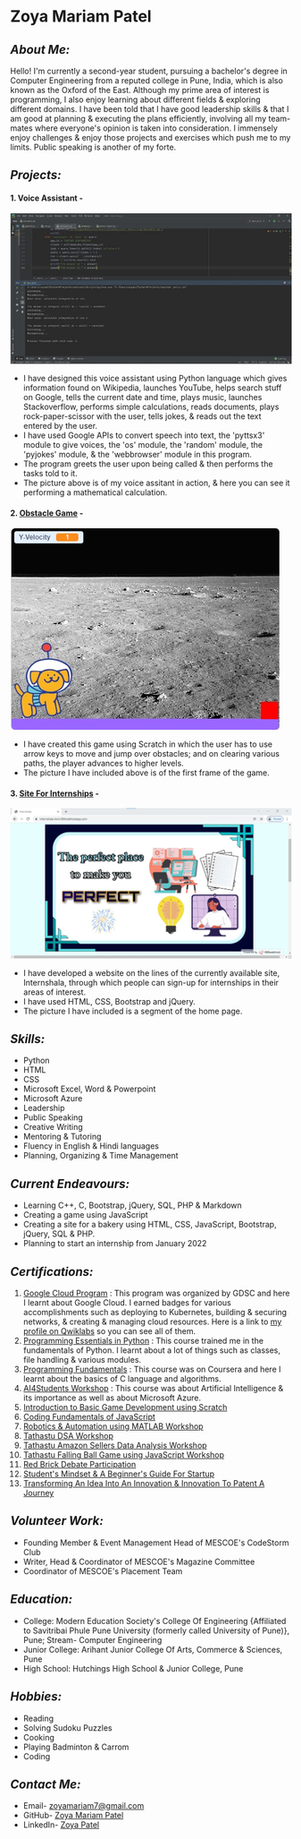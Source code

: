 # Zoya Mariam Patel


## *About Me:*
Hello!
I'm currently a second-year student, pursuing a bachelor's degree in Computer Engineering from a reputed college in Pune, India, which is also known as the Oxford of the East. Although my prime area of interest is programming, I also enjoy learning about different fields & exploring different domains. I have been told that I have good leadership skills & that I am good at planning & executing the plans efficiently, involving all my team-mates where everyone's opinion is taken into consideration. I immensely enjoy challenges & enjoy those projects and exercises which push me to my limits. Public speaking is another of my forte.

## *Projects:*
#### 1. Voice Assistant -
![Voice Assistant In Action](/images/voice.jpg)

- I have designed this voice assistant using Python language which gives information found on Wikipedia, launches YouTube, helps search stuff on Google, tells the current date and time, plays music, launches Stackoverflow, performs simple calculations, reads documents, plays rock-paper-scissor with the user, tells jokes, & reads out the text entered by the user.
- I have used Google APIs to convert speech into text, the 'pyttsx3' module to give voices, the 'os' module, the 'random' module, the 'pyjokes' module, & the 'webbrowser' module in this program.
- The program greets the user upon being called & then performs the tasks told to it.
- The picture above is of my voice assitant in action, & here you can see it performing a mathematical calculation.

#### 2. [Obstacle Game](https://scratch.mit.edu/projects/562624419) -
![Game In Action](/images/game.jpg)

- I have created this game using Scratch in which the user has to use arrow keys to move and jump over obstacles; and on clearing various paths, the player advances to higher levels.
- The picture I have included above is of the first frame of the game.

#### 3. [Site For Internships](https://internshala-twin.000webhostapp.com/) -
![Site Home Page](/images/site.jpg)

- I have developed a website on the lines of the currently available site, Internshala, through which people can sign-up for internships in their areas of interest.
- I have used HTML, CSS, Bootstrap and jQuery.
- The picture I have included is a segment of the home page.

## *Skills:*
- Python
- HTML
- CSS
- Microsoft Excel, Word & Powerpoint
- Microsoft Azure
- Leadership
- Public Speaking
- Creative Writing
- Mentoring & Tutoring
- Fluency in English & Hindi languages
- Planning, Organizing & Time Management

## *Current Endeavours:*
- Learning C++, C, Bootstrap, jQuery, SQL, PHP & Markdown
- Creating a game using JavaScript
- Creating a site for a bakery using HTML, CSS, JavaScript, Bootstrap, jQuery, SQL & PHP.
- Planning to start an internship from January 2022

## *Certifications:*
1. [Google Cloud Program](https://drive.google.com/file/d/13dai3YoXk-r8aYjlL2sGucm6LICgTZmm/view?usp=sharing) : This program was organized by GDSC and here I learnt about Google Cloud. I earned badges for various accomplishments such as deploying to Kubernetes, building & securing networks, & creating & managing cloud resources. Here is a link to [my profile on Qwiklabs](https://www.cloudskillsboost.google/public_profiles/e7bdf1ec-8203-44af-b087-fb36aaa8d691) so you can see all of them.
2. [Programming Essentials in Python](https://drive.google.com/file/d/1sbd7SQdfWAmOgm517dzraxDYsIYbfl8M/view?usp=sharing) : This course trained me in the fundamentals of Python. I learnt about a lot of things such as classes, file handling & various modules.
3. [Programming Fundamentals](https://drive.google.com/file/d/1x_Z-4ZmEYwvP6ST0YNSIxlwcI2UunYKl/view?usp=sharing) : This course was on Coursera and here I learnt about the basics of C language and algorithms.
4. [AI4Students Workshop](https://drive.google.com/file/d/1pqftlsCR_kDZpgsTNE831r-2J9irqXXH/view?usp=sharing) : This course was about Artificial Intelligence & its importance as well as about Microsoft Azure. 
5. [Introduction to Basic Game Development using Scratch](https://drive.google.com/file/d/1meqlKHS1oboxBQ1B9u7cxpTtcy2onsK6/view?usp=sharing)
6. [Coding Fundamentals of JavaScript](https://drive.google.com/file/d/1d08ZzK9koilkZH_VJr9DpSGshiSjHUXE/view?usp=sharing)
7. [Robotics & Automation using MATLAB Workshop](https://drive.google.com/file/d/1j8ibV7867U7OIK18XmBTZbp8HJIxiKHn/view?usp=sharing)
8. [Tathastu DSA Workshop](https://drive.google.com/file/d/1oPf2F-mHBfHCx5EW3KXLTpgQZWiLC8yl/view?usp=sharing)
9. [Tathastu Amazon Sellers Data Analysis Workshop](https://drive.google.com/file/d/1LTO4Fx7W-ujW6oCbD_OnzxXDvj083pLj/view?usp=sharing)
10. [Tathastu Falling Ball Game using JavaScript Workshop](https://drive.google.com/file/d/1u8hYbMgwZvyVdpcojd8fyaqH6gkoQWSk/view?usp=sharing)
11. [Red Brick Debate Participation](https://drive.google.com/file/d/1EjG9DA7ssF55AzF0qXmVScBCTovAx4dT/view?usp=sharing)
12. [Student's Mindset & A Beginner's Guide For Startup](https://drive.google.com/file/d/1jZgeTAVX6Zv24oQruOqkWfpyMxGGH7Ok/view?usp=sharing)
13. [Transforming An Idea Into An Innovation & Innovation To Patent A Journey](https://drive.google.com/file/d/1MhH66mYtYRSMjN8g4hHAcjK9L3wbmBoK/view?usp=sharing)

## *Volunteer Work:*
- Founding Member & Event Management Head of MESCOE's CodeStorm Club
- Writer, Head & Coordinator of MESCOE's Magazine Committee
- Coordinator of MESCOE's Placement Team

## *Education:*
- College: Modern Education Society's College Of Engineering {Affiliated to Savitribai Phule Pune University (formerly called University of Pune)}, Pune; Stream- Computer Engineering
- Junior College: Arihant Junior College Of Arts, Commerce & Sciences, Pune
- High School: Hutchings High School & Junior College, Pune

## *Hobbies:*
- Reading
- Solving Sudoku Puzzles
- Cooking
- Playing Badminton & Carrom
- Coding

## *Contact Me:*
- Email- zoyamariam7@gmail.com
- GitHub- [Zoya Mariam Patel](https://github.com/zoyamariam2001)
- LinkedIn- [Zoya Patel](https://www.linkedin.com/in/zoya-patel-570626213/)

